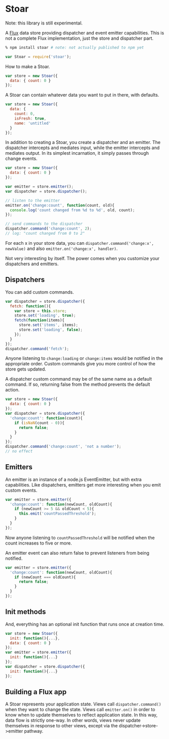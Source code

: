 # Stoar

Note: this library is still experimental.

A [Flux](http://facebook.github.io/react/docs/flux-overview.html) data store providing dispatcher and event emitter capabilities.
This is not a complete Flux implementation, just the store and dispatcher part.

```sh
% npm install stoar # note: not actually published to npm yet
```

```js
var Stoar = require('stoar');
```

How to make a Stoar.

```js
var store = new Stoar({
  data: { count: 0 }
});
```

A Stoar can contain whatever data you want to put in there, with defaults.

```js
var store = new Stoar({
  data: {
    count: 0,
    isFresh: true,
    name: 'untitled'
  }
});
```

In addition to creating a Stoar, you create a dispatcher and an emitter.
The dispatcher intercepts and mediates input, while the emitter intercepts and mediates output.
In its simplest incarnation, it simply passes through change events.

```js
var store = new Stoar({
  data: { count: 0 }
});

var emitter = store.emitter();
var dispatcher = store.dispatcher();

// listen to the emitter
emitter.on('change:count', function(count, old){
  console.log('count changed from %d to %d', old, count);
});

// send commands to the dispatcher
dispatcher.command('change:count', 2);
// log: "count changed from 0 to 2"
```

For each x in your store data, you can `dispatcher.command('change:x', newValue)` and also `emitter.on('change:x', handler)`.

Not very interesting by itself.
The power comes when you customize your dispatchers and emitters.

## Dispatchers

You can add custom commands.

```js
var dispatcher = store.dispatcher({
  fetch: function(){
    var store = this.store;
    store.set('loading', true);
    fetch(function(items){
      store.set('items', items);
      store.set('loading', false);
    });
  }
});
dispatcher.command('fetch');
```

Anyone listening to `change:loading` or `change:items` would be notified in the appropriate order.
Custom commands give you more control of how the store gets updated.

A dispatcher custom command may be of the same name as a default command.
If so, returning false from the method prevents the default action.

```js
var store = new Stoar({
  data: { count: 0 }
});
var dispatcher = store.dispatcher({
  'change:count': function(count){
    if (isNaN(count - 0)){
      return false;
    }
  }
});
dispatcher.command('change:count', 'not a number');
// no effect
```

## Emitters

An emitter is an instance of a node.js EventEmitter, but with extra capabilities.
Like dispatchers, emitters get more interesting when you emit custom events.

```js
var emitter = store.emitter({
  'change:count': function(newCount, oldCount){
    if (newCount >= 5 && oldCount < 5){
      this.emit('countPassedThreshold');
    }
  }
});
```

Now anyone listening to `countPassedThreshold` will be notified when the count increases to five or more.

An emitter event can also return false to prevent listeners from being notified.

```js
var emitter = store.emitter({
  'change:count': function(newCount, oldCount){
    if (newCount === oldCount){
      return false;
    }
  }
});
```

## Init methods

And, everything has an optional init function that runs once at creation time.

```js
var store = new Stoar({
  init: function(){...},
  data: { count: 0 }
});
var emitter = store.emitter({
  init: function(){...}
});
var dispatcher = store.dispatcher({
  init: function(){...}
});
```

## Building a Flux app

A Stoar represents your application state.
Views call `dispatcher.command()` when they want to change the state.
Views call `emitter.on()` in order to know when to update themselves to reflect application state.
In this way, data flow is strictly one-way.
In other words, views never update themselves in response to other views, except via the dispatcher->store->emitter pathway.


